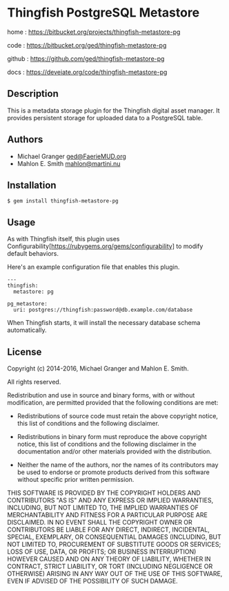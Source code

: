 # Thingfish PostgreSQL Metastore

home
: https://bitbucket.org/projects/thingfish-metastore-pg

code
: https://bitbucket.org/ged/thingfish-metastore-pg

github
: https://github.com/ged/thingfish-metastore-pg

docs
: https://deveiate.org/code/thingfish-metastore-pg


## Description

This is a metadata storage plugin for the Thingfish digital asset manager. It provides persistent storage for uploaded data to a PostgreSQL table.


## Authors

* Michael Granger <ged@FaerieMUD.org>
* Mahlon E. Smith <mahlon@martini.nu>


## Installation

    $ gem install thingfish-metastore-pg


##  Usage

As with Thingfish itself, this plugin uses Configurability[https://rubygems.org/gems/configurability] to modify default behaviors.

Here's an example configuration file that enables this plugin.

	---
	thingfish:
	  metastore: pg

	pg_metastore:
	  uri: postgres://thingfish:password@db.example.com/database


When Thingfish starts, it will install the necessary database schema automatically.


## License

Copyright (c) 2014-2016, Michael Granger and Mahlon E. Smith.

All rights reserved.

Redistribution and use in source and binary forms, with or without modification, are permitted provided that the following conditions are met:

* Redistributions of source code must retain the above copyright notice, this
  list of conditions and the following disclaimer.

* Redistributions in binary form must reproduce the above copyright notice, this
  list of conditions and the following disclaimer in the documentation and/or
  other materials provided with the distribution.

* Neither the name of the authors, nor the names of its contributors may be used to
  endorse or promote products derived from this software without specific prior
  written permission.

THIS SOFTWARE IS PROVIDED BY THE COPYRIGHT HOLDERS AND CONTRIBUTORS "AS IS" AND ANY EXPRESS OR IMPLIED WARRANTIES, INCLUDING, BUT NOT LIMITED TO, THE IMPLIED WARRANTIES OF MERCHANTABILITY AND FITNESS FOR A PARTICULAR PURPOSE ARE DISCLAIMED. IN NO EVENT SHALL THE COPYRIGHT OWNER OR CONTRIBUTORS BE LIABLE FOR ANY DIRECT, INDIRECT, INCIDENTAL, SPECIAL, EXEMPLARY, OR CONSEQUENTIAL DAMAGES (INCLUDING, BUT NOT LIMITED TO, PROCUREMENT OF SUBSTITUTE GOODS OR SERVICES; LOSS OF USE, DATA, OR PROFITS; OR BUSINESS INTERRUPTION) HOWEVER CAUSED AND ON ANY THEORY OF LIABILITY, WHETHER IN CONTRACT, STRICT LIABILITY, OR TORT (INCLUDING NEGLIGENCE OR OTHERWISE) ARISING IN ANY WAY OUT OF THE USE OF THIS SOFTWARE, EVEN IF ADVISED OF THE POSSIBILITY OF SUCH DAMAGE.

